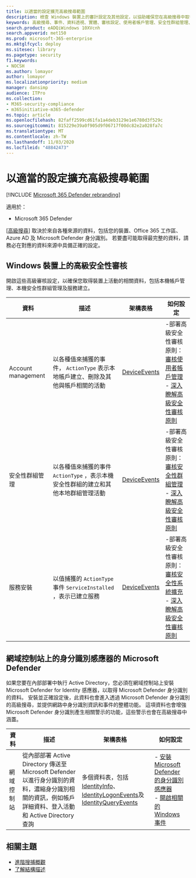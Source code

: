 ```yaml
---
title: 以適當的設定擴充高級搜尋範圍
description: 檢查 Windows 裝置上的審計設定及其他設定，以協助確保您在高級搜尋中取得最全面的資料
keywords: 高級搜尋、事件、資料透視、實體、審核設定、使用者帳戶管理、安全性群組管理、威脅搜尋、網路威脅搜尋、搜尋、查詢、遙測、Microsoft 365、Microsoft 威脅防護
search.product: eADQiWindows 10XVcnh
search.appverid: met150
ms.prod: microsoft-365-enterprise
ms.mktglfcycl: deploy
ms.sitesec: library
ms.pagetype: security
f1.keywords:
- NOCSH
ms.author: lomayor
author: lomayor
ms.localizationpriority: medium
manager: dansimp
audience: ITPro
ms.collection:
- M365-security-compliance
- m365initiative-m365-defender
ms.topic: article
ms.openlocfilehash: 82faff2599cd61fa1a4deb3129e1e6780d3f529c
ms.sourcegitcommit: 815229e39a0f905d9f06717f00dc82e2a028fa7c
ms.translationtype: MT
ms.contentlocale: zh-TW
ms.lasthandoff: 11/03/2020
ms.locfileid: "48842473"
---
```

# <a name="extend-advanced-hunting-coverage-with-the-right-settings"></a>以適當的設定擴充高級搜尋範圍

[!INCLUDE [Microsoft 365 Defender rebranding](../includes/microsoft-defender.md)]


適用於：
- Microsoft 365 Defender

[[高級搜尋](advanced-hunting-overview.md)] 取決於來自各種來源的資料，包括您的裝置、Office 365 工作區、Azure AD 及 Microsoft Defender 身分識別。 若要盡可能取得最完整的資料，請務必在對應的資料來源中具備正確的設定。

## <a name="advanced-security-auditing-on-windows-devices"></a>Windows 裝置上的高級安全性審核
開啟這些高級審核設定，以確保您取得裝置上活動的相關資料，包括本機帳戶管理、本機安全性群組管理及服務建立。

| 資料 | 描述 | 架構表格 | 如何設定 |
| --- | --- | --- | --- |
| Account management | 以各種值來捕獲的事件， `ActionType` 表示本地帳戶建立、刪除及其他與帳戶相關的活動 | [DeviceEvents](advanced-hunting-deviceevents-table.md) | -部署高級安全性審核原則： [審核使用者帳戶管理](https://docs.microsoft.com/windows/security/threat-protection/auditing/audit-user-account-management)<br> - [深入瞭解高級安全性審核原則](https://docs.microsoft.com/windows/security/threat-protection/auditing/advanced-security-auditing) |
| 安全性群組管理 | 以各種值來捕獲的事件 `ActionType` ，表示本機安全性群組的建立和其他本地群組管理活動 | [DeviceEvents](advanced-hunting-deviceevents-table.md) | -部署高級安全性審核原則： [審核安全性群組管理](https://docs.microsoft.com/windows/security/threat-protection/auditing/audit-security-group-management)<br> - [深入瞭解高級安全性審核原則](https://docs.microsoft.com/windows/security/threat-protection/auditing/advanced-security-auditing) |
| 服務安裝 | 以值捕獲的 `ActionType` 事件 `ServiceInstalled` ，表示已建立服務 | [DeviceEvents](advanced-hunting-deviceevents-table.md) | -部署高級安全性審核原則： [審核安全性系統擴充](https://docs.microsoft.com/windows/security/threat-protection/auditing/audit-security-system-extension)<br> - [深入瞭解高級安全性審核原則](https://docs.microsoft.com/windows/security/threat-protection/auditing/advanced-security-auditing) |

## <a name="microsoft-defender-for-identity-sensor-on-the-domain-controller"></a>網域控制站上的身分識別感應器的 Microsoft Defender
如果您要在內部部署中執行 Active Directory，您必須在網域控制站上安裝 Microsoft Defender for Identity 感應器，以取得 Microsoft Defender 身分識別的資料。 安裝並正確設定後，此資料也會進入透過 Microsoft Defender 身分識別的高級搜尋，並提供網路中身分識別資訊和事件的整體功能。 這項資料也會增強 Microsoft Defender 身分識別產生相關警示的功能，這些警示也會在高級搜尋中涵蓋。 

| 資料 | 描述 | 架構表格 | 如何設定 |
| --- | --- | --- | --- |
| 網域控制站 | 從內部部署 Active Directory 傳送至 Microsoft Defender 以進行身分識別的資料，濃縮身分識別相關的資訊，例如帳戶詳細資料、登入活動和 Active Directory 查詢 | 多個資料表，包括 [IdentityInfo](advanced-hunting-identityinfo-table.md)、 [IdentityLogonEvents](advanced-hunting-identitylogonevents-table.md)及 [IdentityQueryEvents](advanced-hunting-identityqueryevents-table.md)  | - [安裝 Microsoft Defender 的身分識別感應器](https://docs.microsoft.com/azure-advanced-threat-protection/install-atp-step4)<br>- [開啟相關的 Windows 事件](https://docs.microsoft.com/azure-advanced-threat-protection/configure-event-collection) |

## <a name="related-topics"></a>相關主題
- [進階搜捕概觀](advanced-hunting-overview.md)
- [了解結構描述](advanced-hunting-schema-tables.md)
